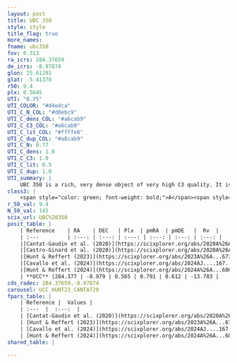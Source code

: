 ```yaml
---
layout: post
title: UBC 350
style: style
title_flag: true
more_names: 
fname: ubc350
fov: 0.313
ra_icrs: 284.37659
de_icrs: -8.97874
glon: 25.61291
glat: -5.41378
r50: 9.4
plx: 0.5645
UTI: "0.75"
UTI_COLOR: "#d4edca"
UTI_C_N_COL: "#d0ebc9"
UTI_C_dens_COL: "#a6cab9"
UTI_C_C3_COL: "#a6cab9"
UTI_C_lit_COL: "#ffffe8"
UTI_C_dup_COL: "#a6cab9"
UTI_C_N: 0.77
UTI_C_dens: 1.0
UTI_C_C3: 1.0
UTI_C_lit: 0.5
UTI_C_dup: 1.0
UTI_summary: |
    UBC 350 is a rich, very dense object of very high C3 quality. It is moderately studied in the literature.
class3: |
    <span style="color: green; font-weight: bold;">A</span><span style="color: green; font-weight: bold;">A</span>
r_50_val: 9.4
N_50_val: 145
scix_url: UBC%20350
posit_table: |
    | Reference    | RA    | DEC   | Plx  | pmRA  | pmDE   |  Rv  |
    | :---         | :---: | :---: | :---: | :---: | :---: | :---: |
    |[Cantat-Gaudin et al. (2020)](https://scixplorer.org/abs/2020A%26A...640A...1C) | 284.36 | -8.936 | 0.559 | 0.788 | 0.642 | -- |
    |[Castro-Ginard et al. (2020)](https://scixplorer.org/abs/2020A%26A...635A..45C) | 284.372 | -8.948 | 0.557 | 0.789 | 0.635 | -- |
    |[Hunt & Reffert (2023)](https://scixplorer.org/abs/2023A%26A...673A.114H) | 284.383 | -8.957 | 0.546 | 0.761 | 0.575 | -10.126 |
    |[Cavallo et al. (2024)](https://scixplorer.org/abs/2024AJ....167...12C) | 284.372 | -8.995 | 0.551 | -- | -- | -- |
    |[Hunt & Reffert (2024)](https://scixplorer.org/abs/2024A%26A...686A..42H) | 284.383 | -8.957 | 0.546 | 0.761 | 0.575 | -10.126 |
    | **UCC** |284.377 | -8.979 | 0.565 | 0.791 | 0.612 | -13.703 | 
cds_radec: 284.37659,-8.97874
carousel: UCC_HUNT23_CANTAT20
fpars_table: |
    | Reference |  Values |
    | :---  |  :---:  |
    | [Cantat-Gaudin et al. (2020)](https://scixplorer.org/abs/2020A%26A...640A...1C) | `AVNN=0.99, DMNN=10.98, AgeNN=8.37` |
    | [Hunt & Reffert (2023)](https://scixplorer.org/abs/2023A%26A...673A.114H) | `AV50=0.775, diffAV50=0.817, MOD50=11.146, logAge50=8.485` |
    | [Cavallo et al. (2024)](https://scixplorer.org/abs/2024AJ....167...12C) | `AV50=1.31, dMod50=11.11, logAge50=8.23, [Fe/H]50=-0.14` |
    | [Hunt & Reffert (2024)](https://scixplorer.org/abs/2024A%26A...686A..42H) | `MassJ=655.872` |
shared_table: |
    
---
```

